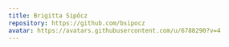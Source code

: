 ```yaml
---
title: Brigitta Sipőcz
repository: https://github.com/bsipocz
avatar: https://avatars.githubusercontent.com/u/6788290?v=4
---
```

